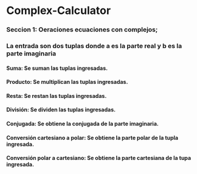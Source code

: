 # Complex-Calculator
### Seccion 1: Oeraciones ecuaciones con complejos; 
### La entrada son dos tuplas donde a es la parte real y b es la parte imaginaria
#### Suma: Se suman las tuplas ingresadas.
#### Producto: Se multiplican las tuplas ingresadas.
#### Resta: Se restan las tuplas ingresadas.
#### División: Se dividen las tuplas ingresadas.
#### Conjugada: Se obtiene la conjugada de la parte imaginaria.
#### Conversión cartesiano a polar: Se obtiene la parte polar de la tupla ingresada.
#### Conversión polar a cartesiano: Se obtiene la parte cartesiana de la tupa ingresada.

